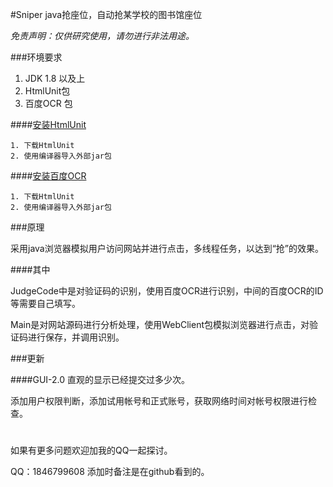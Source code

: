 #Sniper
 java抢座位，自动抢某学校的图书馆座位
 
 *免责声明：仅供研究使用，请勿进行非法用途。*
 
 
 ###环境要求
 1. JDK 1.8 以及上
 2. HtmlUnit包
 3. 百度OCR 包
 
 ####[安装HtmlUnit](http://htmlunit.sourceforge.net/)
 ```
 1. 下载HtmlUnit
 2. 使用编译器导入外部jar包
 
```
 ####[安装百度OCR](https://ai.baidu.com/download?sdkId=1)
 ```
 1. 下载HtmlUnit
 2. 使用编译器导入外部jar包
 ```
 
 ###原理
 
 采用java浏览器模拟用户访问网站并进行点击，多线程任务，以达到“抢”的效果。
 
 ####其中
 
 JudgeCode中是对验证码的识别，使用百度OCR进行识别，中间的百度OCR的ID等需要自己填写。
 
 Main是对网站源码进行分析处理，使用WebClient包模拟浏览器进行点击，对验证码进行保存，并调用识别。
 

 
 
 ###更新
 
 ####GUI-2.0
 直观的显示已经提交过多少次。
 
 添加用户权限判断，添加试用帐号和正式账号，获取网络时间对帐号权限进行检查。
 
 #
 如果有更多问题欢迎加我的QQ一起探讨。
 
 QQ：1846799608  添加时备注是在github看到的。
 